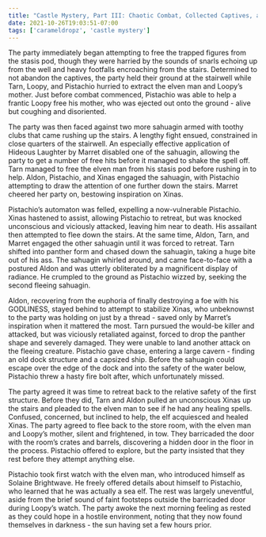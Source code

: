 ```yaml
---
title: "Castle Mystery, Part III: Chaotic Combat, Collected Captives, and Close Calls"
date: 2021-10-26T19:03:51-07:00
tags: ['carameldropz', 'castle mystery']
---
```


The party immediately began attempting to free the trapped figures from the stasis pod, though they were harried by the sounds of snarls echoing up from the well and heavy footfalls encroaching from the stairs. Determined to not abandon the captives, the party held their ground at the stairwell while Tarn, Loopy, and Pistachio hurried to extract the elven man and Loopy’s mother. Just before combat commenced, Pistachio was able to help a frantic Loopy free his mother, who was ejected out onto the ground - alive but coughing and disoriented.

The party was then faced against two more sahuagin armed with toothy clubs that came rushing up the stairs. A lengthy fight ensued, constrained in close quarters of the stairwell. An especially effective application of Hideous Laughter by Marret disabled one of the sahuagin, allowing the party to get a number of free hits before it managed to shake the spell off. Tarn managed to free the elven man from his stasis pod before rushing in to help. Aldon, Pistachio, and Xinas engaged the sahuagin, with Pistachio attempting to draw the attention of one further down the stairs. Marret cheered her party on, bestowing inspiration on Xinas.

Pistachio’s automaton was felled, expelling a now-vulnerable Pistachio. Xinas hastened to assist, allowing Pistachio to retreat, but was knocked unconscious and viciously attacked, leaving him near to death. His assailant then attempted to flee down the stairs. At the same time, Aldon, Tarn, and Marret engaged the other sahuagin until it was forced to retreat. Tarn shifted into panther form and chased down the sahuagin, taking a huge bite out of his ass. The sahuagin whirled around, and came face-to-face with a postured Aldon and was utterly obliterated by a magnificent display of radiance. He crumpled to the ground as Pistachio wizzed by, seeking the second fleeing sahuagin.

Aldon, recovering from the euphoria of finally destroying a foe with his GODLINESS, stayed behind to attempt to stabilize Xinas, who unbeknownst to the party was holding on just by a thread - saved only by Marret’s inspiration when it mattered the most. Tarn pursued the would-be killer and attacked, but was viciously retaliated against, forced to drop the panther shape and severely damaged. They were unable to land another attack on the fleeing creature. Pistachio gave chase, entering a large cavern - finding an old dock structure and a capsized ship. Before the sahuagin could escape over the edge of the dock and into the safety of the water below, Pistachio threw a hasty fire bolt after, which unfortunately missed.

The party agreed it was time to retreat back to the relative safety of the first structure. Before they did, Tarn and Aldon pulled an unconscious Xinas up the stairs and pleaded to the elven man to see if he had any healing spells. Confused, concerned, but inclined to help, the elf acquiesced and healed Xinas. The party agreed to flee back to the store room, with the elven man and Loopy’s mother, silent and frightened, in tow. They barricaded the door with the room’s crates and barrels, discovering a hidden door in the floor in the process. Pistachio offered to explore, but the party insisted that they rest before they attempt anything else.

Pistachio took first watch with the elven man, who introduced himself as Solaine Brightwave. He freely offered details about himself to Pistachio, who learned that he was actually a sea elf. The rest was largely uneventful, aside from the brief sound of faint footsteps outside the barricaded door during Loopy’s watch. The party awoke the next morning feeling as rested as they could hope in a hostile environment, noting that they now found themselves in darkness - the sun having set a few hours prior.
